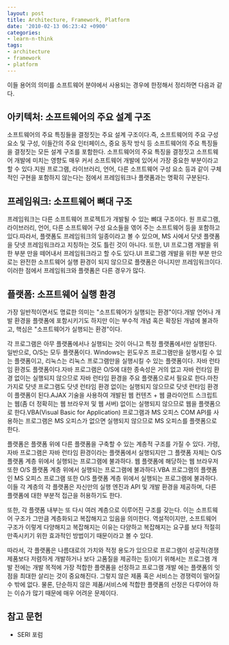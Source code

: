 ```yaml
---
layout: post
title: Architecture, Framework, Platform
date: '2010-02-13 06:23:42 +0900'
categories:
- learn-n-think
tags:
- architecture
- framework
- platform
---
```


이들 용어의 의미를 소프트웨어 분야에서 사용되는 경우에 한정해서 정리하면 다음과 같다.

## 아키텍처: 소프트웨어의 주요 설계 구조

소프트웨어의 주요 특징들을 결정짓는 주요 설계 구조이다.즉, 소프트웨어의 주요 구성 요소 및 구성, 이들간의 주요 인터페이스, 중요 동작 방식 등 소프트웨어의 주요 특징들을 결정짓는 모든 설계 구조를 포함한다. 소프트웨어의 주요 특징을 결정짓고 소프트웨어 개발에 미치는 영향도 매우 커서 소프트웨어 개발에 있어서 가장 중요한 부분이라고 할 수 있다.지원 프로그램, 라이브러리, 언어, 다른 소프트웨어 구성 요소 등과 같이 구체적인 구현을 포함하지 않는다는 점에서 프레임워크나 플랫폼과는 명확히 구분된다.

## 프레임워크: 소프트웨어 뼈대 구조

프레임워크는 다른 소프트웨어 프로젝트가 개발될 수 있는 뼈대 구조이다. 원 프로그램, 라이브러리, 언어, 다른 소프트웨어 구성 요소들을 엮어 주는 소프트웨어 등을 포함하고 있다.따라서, 플랫폼도 프레임워크의 일종이라고 볼 수 있으며, MS 사에서 닷넷 플랫폼을 닷넷 프레임워크라고 지칭하는 것도 틀린 것이 아니다. 또한, UI 프로그램 개발을 위한 부분 만을 떼어내서 프레임워크라고 할 수도 있다.UI 프로그램 개발을 위한 부분 만으로는 완전한 소프트웨어 실행 환경이 되지 않으므로 플랫폼은 아니지만 프레임워크이다. 이러한 점에서 프레임워크와 플랫폼은 다른 경우가 많다.

<!--more-->

## 플랫폼: 소프트웨어 실행 환경

가장 일반적이면서도 명료한 의미는 "소프트웨어가 실행되는 환경"이다.개발 언어나 개발 환경을 플랫폼에 포함시키기도 하지만 이는 부수적 개념 혹은 확장된 개념에 불과하고, 핵심은 "소프트웨어가 실행되는 환경"이다.

각 프로그램은 아무 플랫폼에서나 실행되는 것이 아니고 특정 플랫폼에서만 실행된다. 일반으로, O/S는 모두 플랫폼이다. Windows는 윈도우즈 프로그램만을 실행시킬 수 있는 플랫폼이고, 리눅스는 리눅스 프로그램만을 실행시킬 수 있는 플랫폼이다. 자바 런타임 환경도 플랫폼이다.자바 프로그램은 O/S에 대한 종속성은 거의 없고 자바 런타임 환경 없이는 실행되지 않으므로 자바 런타임 환경을 주요 플랫폼으로서 필요로 한다.마찬가지로 닷넷 프로그램도 닷넷 런타임 환경 없이는 실행되지 않으므로 닷넷 런타임 환경이 플랫폼이 된다.AJAX 기술을 사용하여 개발된 웹 컨텐츠 + 웹 클라이언트 스크립트는 웹(좀 더 정확히는 웹 브라우저 및 웹 서버) 없이는 실행되지 않으므로 웹을 플랫폼으로 한다.VBA(Visual Basic for Application) 프로그램과 MS 오피스 COM API를 사용하는 프로그램은 MS 오피스가 없으면 실행되지 않으므로 MS 오피스를 플랫폼으로 한다.

플랫폼은 플랫폼 위에 다른 플랫폼을 구축할 수 있는 계층적 구조를 가질 수 있다. 가령, 자바 프로그램은 자바 런타임 환경이라는 플랫폼에서 실행되지만 그 플랫폼 자체는 O/S 플랫폼 계층 위에서 실행되는 프로그램에 불과하다. 웹 플랫폼에 해당하는 웹 브라우저 또한 O/S 플랫폼 계층 위에서 실행되는 프로그램에 불과하다.VBA 프로그램의 플랫폼인 MS 오피스 프로그램 또한 O/S 플랫폼 계층 위에서 실행되는 프로그램에 불과하다.이들 각 계층의 각 플랫폼은 자신만의 실행 엔진과 API 및 개발 환경을 제공하며, 다른 플랫폼에 대한 부분적 접근을 허용하기도 한다.

또한, 각 플랫폼 내부는 또 다시 여러 계층으로 이루어진 구조를 갖는다. 이는 소프트웨어 구조가 그만큼 계층화되고 복잡해지고 있음을 의미한다. 역설적이지만, 소프트웨어 구조가 이렇게 다양해지고 복잡해지는 이유는 다양하고 복잡해지는 요구를 보다 적절히 만족시키기 위한 효과적인 방법이기 때문이라고 볼 수 있다.

따라서, 각 플랫폼은 나름대로의 가치와 적정 용도가 있으므로 프로그램이 성공적(경쟁 제품보다 저렴하게 개발하거나 보다 고품질을 제공하는 등)이기 위해서는 프로그램 개발 전에는 개발 목적에 가장 적합한 플랫폼을 선정하고 프로그램 개발 에는 플랫폼의 잇점을 최대한 살리는 것이 중요해진다. 그렇지 않은 제품 혹은 서비스는 경쟁력이 떨어질 수 밖에 없다. 물론, 단순하지 않은 제품/서비스에 적합한 플랫폼의 선정은 다루어야 하는 이슈가 많기 때문에 매우 어려운 문제이다.

## 참고 문헌

- SERI 포럼
